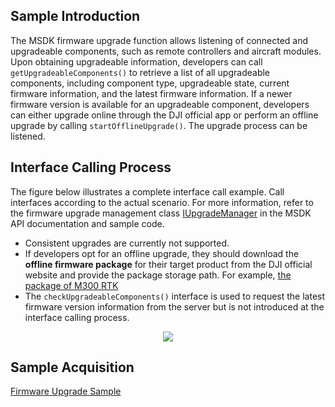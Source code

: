 ## Sample Introduction

The MSDK firmware upgrade function allows listening of connected and upgradeable components, such as remote controllers and aircraft modules. Upon obtaining upgradeable information, developers can call `getUpgradeableComponents()` to retrieve a list of all upgradeable components, including component type, upgradeable state, current firmware information, and the latest firmware information. If a newer firmware version is available for an upgradeable component, developers can either upgrade online through the DJI official app or perform an offline upgrade by calling `startOfflineUpgrade()`. The upgrade process can be listened.

## Interface Calling Process

The figure below illustrates a complete interface call example. Call interfaces according to the actual scenario. For more information, refer to the firmware upgrade management class [IUpgradeManager](https://developer.dji.com/api-reference-v5/android-api/Components/IUpgradeManager/IUpgradeManager.html) in the MSDK API documentation and sample code.

* Consistent upgrades are currently not supported.
* If developers opt for an offline upgrade, they should download the **offline firmware package** for their target product from the DJI official website and provide the package storage path. For example, [the package of M300 RTK](https://www.dji.com/au/matrice-300/downloads?site=brandsite&from=insite_search)
* The `checkUpgradeableComponents()` interface is used to request the latest firmware version information from the server but is not introduced at the interface calling process.


<div align=center>
<img src="https://terra-1-g.djicdn.com/71a7d383e71a4fb8887a310eb746b47f/msdk/Documentation/v5.3/firmware-upgrade-api1-en.png" style="width:auto"/>
</div>

## Sample Acquisition

[Firmware Upgrade Sample](https://github.com/dji-sdk/Mobile-SDK-Android-V5/blob/dev-sdk-alpha/SampleCode-V5/android-sdk-v5-sample/module-aircraft/src/main/java/dji/sampleV5/moduleaircraft/models/UpgradeVM.kt)
